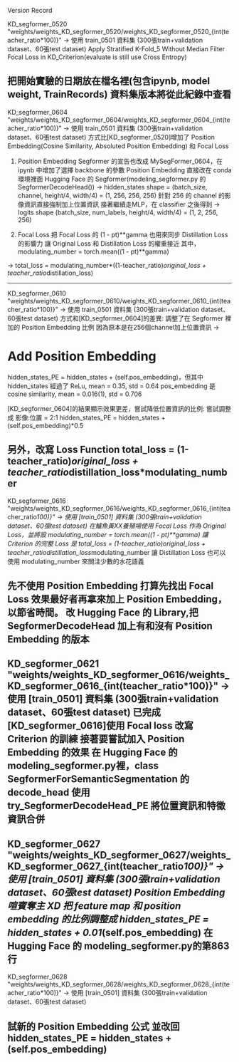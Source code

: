 Version Record


KD_segformer_0520
"weights/weights_KD_segformer_0520/weights_KD_segformer_0520_{int(teacher_ratio*100)}"
->
使用 train_0501 資料集 (300張train+validation dataset、60張test dataset)
Apply Stratified K-Fold_5
Without Median Filter
Focal Loss in KD_Criterion(evaluate is still use Cross Entropy)

把開始實驗的日期放在檔名裡(包含ipynb, model weight, TrainRecords)
資料集版本將從此紀錄中查看
--------------------------------------------------------
KD_segformer_0604
"weights/weights_KD_segformer_0604/weights_KD_segformer_0604_{int(teacher_ratio*100)}"
->
使用 train_0501 資料集 (300張train+validation dataset、60張test dataset)
方式比[KD_segformer_0520]增加了 Position Embedding(Cosine Similarity, Absoluted Position Embedding) 和 Focal Loss

1. Position Embedding
Segformer 的宣告也改成 MySegFormer_0604，在 ipynb 中增加了選擇 backbone 的參數
Position Embedding 直接改在 conda 環境裡面 Hugging Face 的 Segformer(modeling_segformer.py 的 SegformerDecodeHead())
-> hidden_states shape = (batch_size, channel, height/4, width/4) = (1, 256, 256, 256)
針對 256 的 channel 的影像資訊直接強制加上位置資訊
接著繼續走MLP，在 classifier 之後得到
-> logits shape (batch_size, num_labels, height/4, width/4) = (1, 2, 256, 256)

2. Focal Loss
把 Focal Loss 的 (1 - pt)**gamma 也用來同步 Distillation Loss的影響力
讓 Original Loss 和 Distillation Loss 的權重接近
其中，modulating_number = torch.mean((1 - pt)**gamma)

-> total_loss = modulating_number*((1-teacher_ratio)*original_loss + teacher_ratio*distillation_loss)

--------------------------------------------------------
KD_segformer_0610
"weights/weights_KD_segformer_0610/weights_KD_segformer_0610_{int(teacher_ratio*100)}"
->
使用 train_0501 資料集 (300張train+validation dataset、60張test dataset)
方式和[KD_segformer_0604]的差異:
調整了在 Segformer 裡加的 Position Embedding 比例
因為原本是在256個channel加上位置資訊 ->
# Add Position Embedding
hidden_states_PE = hidden_states + (self.pos_embedding)，但其中
hidden_states 經過了 ReLu, mean = 0.35, std = 0.64
pos_embedding 是 cosine similarity, mean = 0.016(1), std = 0.706

[KD_segformer_0604]的結果顯示效果更差，嘗試降低位置資訊的比例: 嘗試調整成 影像:位置 = 2:1
hidden_states_PE = hidden_states + (self.pos_embedding)*0.5

另外，改寫 Loss Function
total_loss = (1-teacher_ratio)*original_loss + teacher_ratio*distillation_loss*modulating_number
--------------------------------------------------------
KD_segformer_0616
"weights/weights_KD_segformer_0616/weights_KD_segformer_0616_{int(teacher_ratio*100)}"
->
使用 [train_0501] 資料集 (300張train+validation dataset、60張test dataset)
在鱸魚黃XX養殖場使用 Focal Loss 作為 Original Loss，並將設 modulating_number = torch.mean((1 - pt)**gamma)
讓 Criterion 的完整 Loss 是 total_loss = (1-teacher_ratio)*original_loss + teacher_ratio*distillation_loss*modulating_number
讓 Distillation Loss 也可以使用 modulating_number 來關注少數的水花語義

先不使用 Position Embedding
打算先找出 Focal Loss 效果最好者再拿來加上 Position Embedding，以節省時間。
改 Hugging Face 的 Library,把 SegformerDecodeHead 加上有和沒有 Position Embedding 的版本
--------------------------------------------------------
KD_segformer_0621
"weights/weights_KD_segformer_0616/weights_KD_segformer_0616_{int(teacher_ratio*100)}"
->
使用 [train_0501] 資料集 (300張train+validation dataset、60張test dataset)
已完成[KD_segformer_0616]使用 Focal loss 改寫 Criterion 的訓練
接著要嘗試加入 Position Embedding 的效果
在 Hugging Face 的 modeling_segformer.py裡，class SegformerForSemanticSegmentation 的 decode_head 使用 try_SegformerDecodeHead_PE
將位置資訊和特徵資訊合併
--------------------------------------------------------
KD_segformer_0627
"weights/weights_KD_segformer_0627/weights_KD_segformer_0627_{int(teacher_ratio*100)}"
->
使用 [train_0501] 資料集 (300張train+validation dataset、60張test dataset)
Position Embedding 喧賓奪主 XD
把 feature map 和 position embedding 的比例調整成
hidden_states_PE = hidden_states + 0.01*(self.pos_embedding)
在 Hugging Face 的 modeling_segformer.py的第863行
--------------------------------------------------------
KD_segformer_0628
"weights/weights_KD_segformer_0628/weights_KD_segformer_0628_{int(teacher_ratio*100)}"
->
使用 [train_0501] 資料集 (300張train+validation dataset、60張test dataset)

試新的 Position Embedding 公式
並改回 hidden_states_PE = hidden_states + (self.pos_embedding)
--------------------------------------------------------
